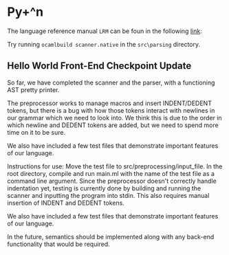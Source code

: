 # Py+^n

The language reference manual `LRM` can be foun in the following [link](https://docs.google.com/document/d/19qIKJs5IrcalFDOtZ086bfdhxixGeDrwkZcURITzKRQ/edit?usp=sharing):

Try running `ocamlbuild scanner.native` in the `src\parsing` directory.

## Hello World Front-End Checkpoint Update

So far, we have completed the scanner and the parser, with a functioning AST pretty printer.

The preprocessor works to manage macros and insert INDENT/DEDENT tokens, but there is a bug with 
how those tokens interact with newlines in our grammar which we need to look into. We think this is
due to the order in which newline and DEDENT tokens are added, but we need to spend more time on it to
be sure.

We also have included a few test files that demonstrate important features of our language.

Instructions for use: Move the test file to src/preprocessing/input_file. In the root directory, compile
and run main.ml with the name of the test file as a command line argument. Since the preprocessor doesn't 
correctly handle indentation yet, testing is currently done by building and running the scanner and inputting 
the program into stdin. This also requires manual insertion of INDENT and DEDENT tokens.

We also have included a few test files that demonstrate important features of our language.

In the future, semantics should be implemented along with any back-end functionality that would be required.
